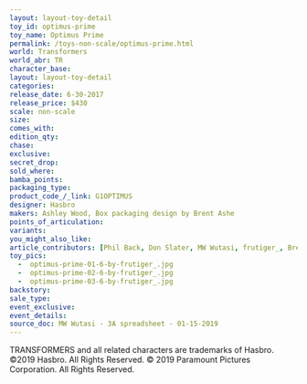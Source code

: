 ```yaml
---
layout: layout-toy-detail 
toy_id: optimus-prime
toy_name: Optimus Prime
permalink: /toys-non-scale/optimus-prime.html
world: Transformers
world_abr: TR
character_base: 
layout: layout-toy-detail
categories: 
release_date: 6-30-2017
release_price: $430 
scale: non-scale
size: 
comes_with: 
edition_qty:
chase: 
exclusive: 
secret_drop: 
sold_where: 
bamba_points: 
packaging_type: 
product_code_/_link: G1OPTIMUS
designer: Hasbro
makers: Ashley Wood, Box packaging design by Brent Ashe
points_of_articulation: 
variants: 
you_might_also_like: 
article_contributors: [Phil Back, Don Slater, MW Wutasi, frutiger_, Brent Ashe]
toy_pics: 
  -  optimus-prime-01-6-by-frutiger_.jpg
  -  optimus-prime-02-6-by-frutiger_.jpg
  -  optimus-prime-03-6-by-frutiger_.jpg
backstory:
sale_type: 
event_exclusive: 
event_details: 
source_doc: MW Wutasi - 3A spreadsheet - 01-15-2019
---
```

TRANSFORMERS and all related characters are trademarks of Hasbro. ©2019 Hasbro. All Rights Reserved. © 2019 Paramount Pictures Corporation. All Rights Reserved.